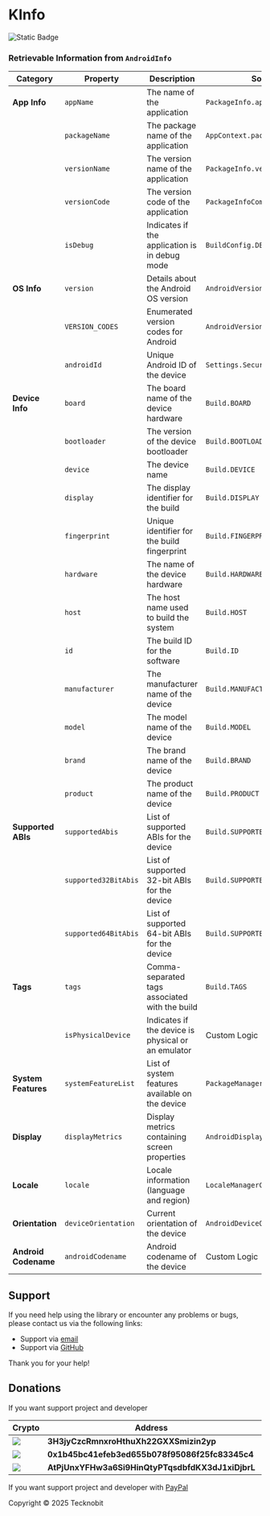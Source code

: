 # KInfo

![Static Badge](https://img.shields.io/badge/android-4280511051?link=https%3A%2F%2Fplay.google.com%2Fstore%2Fapps%2Fdetails%3Fid%3Dcom.tecknobit.ametista)

### Retrievable Information from `AndroidInfo`

| **Category**         | **Property**         | **Description**                                    | **Source**                      |
|----------------------|----------------------|----------------------------------------------------|---------------------------------|
| **App Info**         | `appName`            | The name of the application                        | `PackageInfo.applicationInfo`   |
|                      | `packageName`        | The package name of the application                | `AppContext.packageName`        |
|                      | `versionName`        | The version name of the application                | `PackageInfo.versionName`       |
|                      | `versionCode`        | The version code of the application                | `PackageInfoCompat`             |
|                      | `isDebug`            | Indicates if the application is in debug mode      | `BuildConfig.DEBUG`             |
| **OS Info**          | `version`            | Details about the Android OS version               | `AndroidVersionImpl`            |
|                      | `VERSION_CODES`      | Enumerated version codes for Android               | `AndroidVersionCodeImpl`        |
|                      | `androidId`          | Unique Android ID of the device                    | `Settings.Secure.ANDROID_ID`    |
| **Device Info**      | `board`              | The board name of the device hardware              | `Build.BOARD`                   |
|                      | `bootloader`         | The version of the device bootloader               | `Build.BOOTLOADER`              |
|                      | `device`             | The device name                                    | `Build.DEVICE`                  |
|                      | `display`            | The display identifier for the build               | `Build.DISPLAY`                 |
|                      | `fingerprint`        | Unique identifier for the build fingerprint        | `Build.FINGERPRINT`             |
|                      | `hardware`           | The name of the device hardware                    | `Build.HARDWARE`                |
|                      | `host`               | The host name used to build the system             | `Build.HOST`                    |
|                      | `id`                 | The build ID for the software                      | `Build.ID`                      |
|                      | `manufacturer`       | The manufacturer name of the device                | `Build.MANUFACTURER`            |
|                      | `model`              | The model name of the device                       | `Build.MODEL`                   |
|                      | `brand`              | The brand name of the device                       | `Build.BRAND`                   |
|                      | `product`            | The product name of the device                     | `Build.PRODUCT`                 |
| **Supported ABIs**   | `supportedAbis`      | List of supported ABIs for the device              | `Build.SUPPORTED_ABIS`          |
|                      | `supported32BitAbis` | List of supported 32-bit ABIs for the device       | `Build.SUPPORTED_32_BIT_ABIS`   |
|                      | `supported64BitAbis` | List of supported 64-bit ABIs for the device       | `Build.SUPPORTED_64_BIT_ABIS`   |
| **Tags**             | `tags`               | Comma-separated tags associated with the build     | `Build.TAGS`                    |
|                      | `isPhysicalDevice`   | Indicates if the device is physical or an emulator | Custom Logic                    |
| **System Features**  | `systemFeatureList`  | List of system features available on the device    | `PackageManager.systemFeatures` |
| **Display**          | `displayMetrics`     | Display metrics containing screen properties       | `AndroidDisplayMetricsImpl`     |
| **Locale**           | `locale`             | Locale information (language and region)           | `LocaleManagerCompat`           |
| **Orientation**      | `deviceOrientation`  | Current orientation of the device                  | `AndroidDeviceOrientation`      |
| **Android Codename** | `androidCodename`    | Android codename of the device                     | Custom Logic                    |

## Support

If you need help using the library or encounter any problems or bugs, please contact us via the
following links:

- Support via <a href="mailto:infotecknobitcompany@gmail.com">email</a>
- Support via <a href="https://github.com/N7ghtm4r3/KInfo/issues/new">GitHub</a>

Thank you for your help!

## Donations

If you want support project and developer

| Crypto                                                                                              | Address                                          | Network  |
|-----------------------------------------------------------------------------------------------------|--------------------------------------------------|----------|
| ![](https://img.shields.io/badge/Bitcoin-000000?style=for-the-badge&logo=bitcoin&logoColor=white)   | **3H3jyCzcRmnxroHthuXh22GXXSmizin2yp**           | Bitcoin  |
| ![](https://img.shields.io/badge/Ethereum-3C3C3D?style=for-the-badge&logo=Ethereum&logoColor=white) | **0x1b45bc41efeb3ed655b078f95086f25fc83345c4**   | Ethereum |
| ![](https://img.shields.io/badge/Solana-000?style=for-the-badge&logo=Solana&logoColor=9945FF)       | **AtPjUnxYFHw3a6Si9HinQtyPTqsdbfdKX3dJ1xiDjbrL** | Solana   |

If you want support project and developer
with <a href="https://www.paypal.com/donate/?hosted_button_id=5QMN5UQH7LDT4">PayPal</a>

Copyright © 2025 Tecknobit